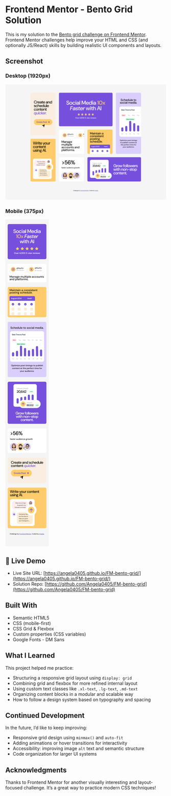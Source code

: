 # Frontend Mentor - Bento Grid Solution

This is my solution to the [Bento grid challenge on Frontend Mentor](https://www.frontendmentor.io/challenges/bento-grid-RMydElrlOj). Frontend Mentor challenges help improve your HTML and CSS (and optionally JS/React) skills by building realistic UI components and layouts.

## Screenshot

### Desktop (1920px)

![Desktop Screenshot](./assets/images/FireShot1.png)

### Mobile (375px)

[![Mobile screenshot](./assets/images/FireShot2.png)](./assets/images/FireShot2.png)

## 🔗 Live Demo

- Live Site URL: [https://angela0405.github.io/FM-bento-grid/](https://angela0405.github.io/FM-bento-grid/)
- Solution Repo: [https://github.com/Angela0405/FM-bento-grid](https://github.com/Angela0405/FM-bento-grid)

## Built With

- Semantic HTML5
- CSS (mobile-first)
- CSS Grid & Flexbox
- Custom properties (CSS variables)
- Google Fonts - DM Sans

## What I Learned

This project helped me practice:

- Structuring a responsive grid layout using `display: grid`
- Combining grid and flexbox for more refined internal layout
- Using custom text classes like `.xl-text`, `.lg-text`, `.md-text`
- Organizing content blocks in a modular and scalable way
- How to follow a design system based on typography and spacing

## Continued Development

In the future, I’d like to keep improving:

- Responsive grid design using `minmax()` and `auto-fit`
- Adding animations or hover transitions for interactivity
- Accessibility: improving image `alt` text and semantic structure
- Code organization for larger UI systems

## Acknowledgments

Thanks to Frontend Mentor for another visually interesting and layout-focused challenge. It’s a great way to practice modern CSS techniques!